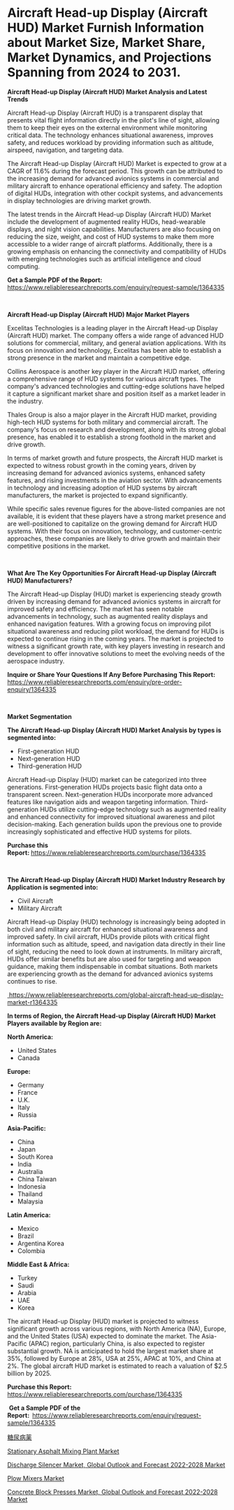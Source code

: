 <p><h1>Aircraft Head-up Display (Aircraft HUD) Market Furnish Information about Market Size, Market Share, Market Dynamics, and Projections Spanning from 2024 to 2031.</h1></p><p><strong>Aircraft Head-up Display (Aircraft HUD) Market Analysis and Latest Trends</strong></p>
<p><p>Aircraft Head-up Display (Aircraft HUD) is a transparent display that presents vital flight information directly in the pilot's line of sight, allowing them to keep their eyes on the external environment while monitoring critical data. The technology enhances situational awareness, improves safety, and reduces workload by providing information such as altitude, airspeed, navigation, and targeting data.</p><p>The Aircraft Head-up Display (Aircraft HUD) Market is expected to grow at a CAGR of 11.6% during the forecast period. This growth can be attributed to the increasing demand for advanced avionics systems in commercial and military aircraft to enhance operational efficiency and safety. The adoption of digital HUDs, integration with other cockpit systems, and advancements in display technologies are driving market growth.</p><p>The latest trends in the Aircraft Head-up Display (Aircraft HUD) Market include the development of augmented reality HUDs, head-wearable displays, and night vision capabilities. Manufacturers are also focusing on reducing the size, weight, and cost of HUD systems to make them more accessible to a wider range of aircraft platforms. Additionally, there is a growing emphasis on enhancing the connectivity and compatibility of HUDs with emerging technologies such as artificial intelligence and cloud computing.</p></p>
<p><strong>Get a Sample PDF of the Report:&nbsp;</strong> <a href="https://www.reliableresearchreports.com/enquiry/request-sample/1364335">https://www.reliableresearchreports.com/enquiry/request-sample/1364335</a></p>
<p>&nbsp;</p>
<p><strong>Aircraft Head-up Display (Aircraft HUD) Major Market Players</strong></p>
<p><p>Excelitas Technologies is a leading player in the Aircraft Head-up Display (Aircraft HUD) market. The company offers a wide range of advanced HUD solutions for commercial, military, and general aviation applications. With its focus on innovation and technology, Excelitas has been able to establish a strong presence in the market and maintain a competitive edge.</p><p>Collins Aerospace is another key player in the Aircraft HUD market, offering a comprehensive range of HUD systems for various aircraft types. The company's advanced technologies and cutting-edge solutions have helped it capture a significant market share and position itself as a market leader in the industry.</p><p>Thales Group is also a major player in the Aircraft HUD market, providing high-tech HUD systems for both military and commercial aircraft. The company's focus on research and development, along with its strong global presence, has enabled it to establish a strong foothold in the market and drive growth.</p><p>In terms of market growth and future prospects, the Aircraft HUD market is expected to witness robust growth in the coming years, driven by increasing demand for advanced avionics systems, enhanced safety features, and rising investments in the aviation sector. With advancements in technology and increasing adoption of HUD systems by aircraft manufacturers, the market is projected to expand significantly.</p><p>While specific sales revenue figures for the above-listed companies are not available, it is evident that these players have a strong market presence and are well-positioned to capitalize on the growing demand for Aircraft HUD systems. With their focus on innovation, technology, and customer-centric approaches, these companies are likely to drive growth and maintain their competitive positions in the market.</p></p>
<p>&nbsp;</p>
<p><strong>What Are The Key Opportunities For Aircraft Head-up Display (Aircraft HUD) Manufacturers?</strong></p>
<p><p>The Aircraft Head-up Display (HUD) market is experiencing steady growth driven by increasing demand for advanced avionics systems in aircraft for improved safety and efficiency. The market has seen notable advancements in technology, such as augmented reality displays and enhanced navigation features. With a growing focus on improving pilot situational awareness and reducing pilot workload, the demand for HUDs is expected to continue rising in the coming years. The market is projected to witness a significant growth rate, with key players investing in research and development to offer innovative solutions to meet the evolving needs of the aerospace industry.</p></p>
<p><strong>Inquire or Share Your Questions If Any Before Purchasing This Report:</strong> <a href="https://www.reliableresearchreports.com/enquiry/pre-order-enquiry/1364335">https://www.reliableresearchreports.com/enquiry/pre-order-enquiry/1364335</a></p>
<p>&nbsp;</p>
<p><strong>Market Segmentation</strong></p>
<p><strong>The Aircraft Head-up Display (Aircraft HUD) Market Analysis by types is segmented into:</strong></p>
<p><ul><li>First-generation HUD</li><li>Next-generation HUD</li><li>Third-generation HUD</li></ul></p>
<p><p>Aircraft Head-up Display (HUD) market can be categorized into three generations. First-generation HUDs projects basic flight data onto a transparent screen. Next-generation HUDs incorporate more advanced features like navigation aids and weapon targeting information. Third-generation HUDs utilize cutting-edge technology such as augmented reality and enhanced connectivity for improved situational awareness and pilot decision-making. Each generation builds upon the previous one to provide increasingly sophisticated and effective HUD systems for pilots.</p></p>
<p><strong>Purchase this Report:&nbsp;</strong><a href="https://www.reliableresearchreports.com/purchase/1364335">https://www.reliableresearchreports.com/purchase/1364335</a></p>
<p>&nbsp;</p>
<p><strong>The Aircraft Head-up Display (Aircraft HUD) Market Industry Research by Application is segmented into:</strong></p>
<p><ul><li>Civil Aircraft</li><li>Military Aircraft</li></ul></p>
<p><p>Aircraft Head-up Display (HUD) technology is increasingly being adopted in both civil and military aircraft for enhanced situational awareness and improved safety. In civil aircraft, HUDs provide pilots with critical flight information such as altitude, speed, and navigation data directly in their line of sight, reducing the need to look down at instruments. In military aircraft, HUDs offer similar benefits but are also used for targeting and weapon guidance, making them indispensable in combat situations. Both markets are experiencing growth as the demand for advanced avionics systems continues to rise.</p></p>
<p><a href="https://www.reliableresearchreports.com/global-aircraft-head-up-display-market-r1364335">&nbsp;https://www.reliableresearchreports.com/global-aircraft-head-up-display-market-r1364335</a></p>
<p><strong>In terms of Region, the Aircraft Head-up Display (Aircraft HUD) Market Players available by Region are:</strong></p>
<p>
    <p> <strong> North America: </strong>
        <ul>
            <li>United States</li>
            <li>Canada</li>
        </ul>
        </p> 
    <p> <strong> Europe: </strong>
        <ul>
            <li>Germany</li>
            <li>France</li>
            <li>U.K.</li>
            <li>Italy</li>
            <li>Russia</li>
        </ul>
        </p> 
    <p> <strong> Asia-Pacific: </strong>
        <ul>
            <li>China</li>
            <li>Japan</li>
            <li>South Korea</li>
            <li>India</li>
            <li>Australia</li>
            <li>China Taiwan</li>
            <li>Indonesia</li>
            <li>Thailand</li>
            <li>Malaysia</li>
        </ul>
        </p> 
    <p> <strong> Latin America: </strong>
        <ul>
            <li>Mexico</li>
            <li>Brazil</li>
            <li>Argentina Korea</li>
            <li>Colombia</li>
        </ul>
        </p> 
    <p> <strong> Middle East & Africa: </strong>
        <ul>
            <li>Turkey</li>
            <li>Saudi</li>
            <li>Arabia</li>
            <li>UAE</li>
            <li>Korea</li>
        </ul>
    </p>
    </p>
<p><p>The aircraft Head-up Display (HUD) market is projected to witness significant growth across various regions, with North America (NA), Europe, and the United States (USA) expected to dominate the market. The Asia-Pacific (APAC) region, particularly China, is also expected to register substantial growth. NA is anticipated to hold the largest market share at 35%, followed by Europe at 28%, USA at 25%, APAC at 10%, and China at 2%. The global aircraft HUD market is estimated to reach a valuation of $2.5 billion by 2025.</p></p>
<p><strong>Purchase this Report: </strong><a href="https://www.reliableresearchreports.com/purchase/1364335">https://www.reliableresearchreports.com/purchase/1364335</a></p>
<p>&nbsp;<strong>Get a Sample PDF of the Report:&nbsp;&nbsp;</strong><a href="https://www.reliableresearchreports.com/enquiry/request-sample/1364335">https://www.reliableresearchreports.com/enquiry/request-sample/1364335</a></p>
<p><strong></strong></p>
<p><p><a href="https://github.com/DanykaKilback/Market-Research-Report-List-1/blob/main/7182973164227.md">糖尿病薬</a></p><p><a href="https://github.com/MyrtisWest1/Market-Research-Report-List-1/blob/main/stationary-asphalt-mixing-plant-market.md">Stationary Asphalt Mixing Plant Market</a></p><p><a href="https://www.linkedin.com/pulse/insights-discharge-silencer-market-global-outlook-forecast-zo1zf?trackingId=uoE96%2FE18ljVZ0nvXIRxLQ%3D%3D">Discharge Silencer Market, Global Outlook and Forecast 2022-2028 Market</a></p><p><a href="https://github.com/LaceyZemlak1/Market-Research-Report-List-1/blob/main/plow-mixers-market.md">Plow Mixers Market</a></p><p><a href="https://www.linkedin.com/pulse/global-concrete-block-presses-market-outlook-forecast-2022-2028-9zlaf?trackingId=ihE8StxnG2iJ4R%2FLWR%2Bsxw%3D%3D">Concrete Block Presses Market, Global Outlook and Forecast 2022-2028 Market</a></p></p>